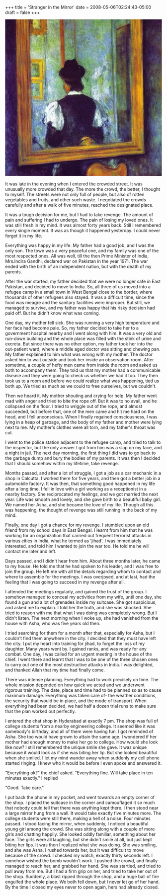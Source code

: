 +++
title = 'Stranger in the Mirror'
date = 2008-05-06T02:24:43-05:00
draft = false
+++

![mirror](../images/stranger-mirror.jpg)

It was late in the evening when I entered the crowded street. It was unusually more crowded that day. The more the crowd, the better, I thought to myself. The streets were not only full of people, but also of rotten vegetables and fruits, and other such waste. I negotiated the crowds carefully and after a walk of five minutes, reached the designated place.

It was a tough decision for me, but I had to take revenge. The amount of pain and suffering I had to undergo. The pain of losing my loved ones. It was still fresh in my mind. It was almost forty years back. Still I remembered every single moment. It was as though it happened yesterday. I could never forget it in my life.

Everything was happy in my life. My father had a good job, and I was the only son. The town was a very peaceful one, and my family was one of the most respected ones. All was well, till the then Prime Minister of India, Mrs.Indira Gandhi, declared war on Pakistan in the year 1971. The war ended with the birth of an independent nation, but with the death of my parents.

After the war started, my father decided that we were no longer safe in East Pakistan, and decided to move to India. So, all three of us moved into a refugee camp in a small town in West Bengal close to the border, where thousands of other refugees also stayed. It was a difficult time, since the food was meagre and the sanitary facilities were improper. But still, we managed to survive, and my father was happy that his risky decision had paid off. But he didn't know what was coming.

One day, my mother fell sick. She was running a very high temperature and her face had become pale. So, my father decided to take her to a government hospital nearby and I went along with him. It was a very old and run-down building and the whole place was filled with the stink of urine and excreta. But since there was no other option, my father took her into the out-patient ward, where a middle aged doctor was sitting and chewing pan. My father explained to him what was wrong with my mother. The doctor asked him to wait outside and took her inside an observation room. After sometime, a couple of hefty men came from inside the room and asked us both to accompany them. They told us that my mother had a communicable disease and they were going to check us whether we had it too. They then took us to a room and before we could realize what was happening, tied us both up. We tried as much as we could to free ourselves, but we couldn't.

Then we heard it. My mother shouting and crying for help. My father went mad with anger and tried to bite the rope off. But it was to no avail, and he collapsed on the floor. I tried to wriggle out of the rope, and almost succeeded, but before that, one of the men came and hit me hard on the head, and I fell unconscious. When I finally regained consciousness, I was lying in a heap of garbage, and the body of my father and mother were lying next to me. My mother's clothes were all torn, and my father's throat was cut.

I went to the police station adjacent to the refugee camp, and tried to talk to the inspector, but the only answer I got from him was a slap on my face, and a night in jail. The next day morning, the first thing I did was to go back to the garbage dump and bury the bodies of my parents. It was then I decided that I should somehow within my lifetime, take revenge.

Months passed, and after a lot of struggle, I got a job as a car mechanic in a shop in Calcutta. I worked there for five years, and then got a better job in a automobile factory. It was then, that something good happened in my life after a long time. I fell in love with a girl working as a receptionist in a nearby factory. She reciprocated my feelings, and we got married the next year. Life was smooth and lovely, and she gave birth to a beautiful baby girl. We named her Asha, and she became the love of my life. Though all this was happening, the thought of revenge was still running in the back of my mind.


Finally, one day I got a chance for my revenge. I stumbled upon an old friend from my school days in East Bengal. I learnt from him that he was working for an organization that carried out frequent terrorist attacks in various cities in India, what he termed as 'jihad'. I was immediately interested, and told him I wanted to join the war too. He told me he will contact me later and left.

Days passed, and I didn't hear from him. About three months later, he came to my house. He told me that he had spoken to his leader, and I was free to join the group. He left me with all the details regarding whom to contact and where to assemble for the meetings. I was overjoyed, and at last, had the feeling that I was going to succeed in my revenge after all.


I attended the meetings regularly, and gained the trust of the group. I somehow managed to conceal my activities from my wife, until one day, she found a gun and a lot of grenades inside my suitcase. She got suspicious, and asked me to explain. I told her the truth, and she was shocked. She tried to reason with me that what I was doing was completely wrong. But I didn't listen. The next morning when I woke up, she had vanished from the house with Asha, who was five years old then.

I tried searching for them for a month after that, especially for Asha, but I couldn't find them anywhere in the city. I decided that they must have left the city. I put my heart into training for jihad, to forget the loss of my daughter. Many years went by. I gained ranks, and was ready for any combat. One day, I was called for an urgent meeting in the house of the chief. I went there and learnt that I was to be one of the three chosen ones to carry out one of the most destructive attacks in India. I was delighted, and thanked Allah that my time had finally come.


There was intense planning. Everything had to work precisely on time. The whole mission depended on how quick we acted and we underwent rigorous training. The date, place and time had to be planned so as to cause maximum damage. Everything was taken care of- the weather conditions, the security that would be in place, and the mode of transport. When everything had been decided, we had half a dozen trial runs to make sure that the plan worked out perfectly.

I entered the chat shop in Hyderabad at exactly 7 pm. The shop was full of college students from a nearby engineering college. It seemed like it was somebody's birthday, and all of them were having fun. I got reminded of Asha. She too would have grown to attain the same age. I wondered if her mother had enough money to make her go to college. How would she look like now? I still remembered the unique smile she gave. It was unique because it would look as if she was biting her lip. But she looked beautiful when she smiled. I let my mind wander away when suddenly my cell phone started ringing. I knew who it would be before I even spoke and answered it.


"Everything ok?" the chief asked.
"Everything fine. Will take place in ten minutes exactly." I replied

"Good. Take care."

I put back the phone in my pocket, and went towards an empty corner of the shop. I placed the suitcase in the corner and camouflaged it so much that nobody could tell that there was anything kept there. I then stood near a large mirror hung from a wall. It would take exactly five minutes more. The college students were still there, making a hell of a noise. Four minutes passed. I stood facing the mirror, when suddenly, I noticed a beautiful young girl among the crowd. She was sitting along with a couple of more girls and chatting happily. She looked oddly familiar, something about her face. The girls were all laughing, but she didn't smile at all, but just kept biting her lips. It was then I realized what she was doing. She was smiling, and she was Asha. I rushed towards her, but it was difficult to move because of the crowd. I checked my watch, exactly thirty seconds left. I somehow wished the bomb wouldn't work. I pushed the crowd, and finally managed to reach her, and grabbed her hand. She was startled, and tried to pull away from me. But I had a firm grip on her, and tried to take her out of the shop. Suddenly, a blast ripped through the shop, and a huge ball of fire engulfed the whole place. We both fell down, but I never let go of her hand. By the time I closed my eyes never to open again, hers had already closed.